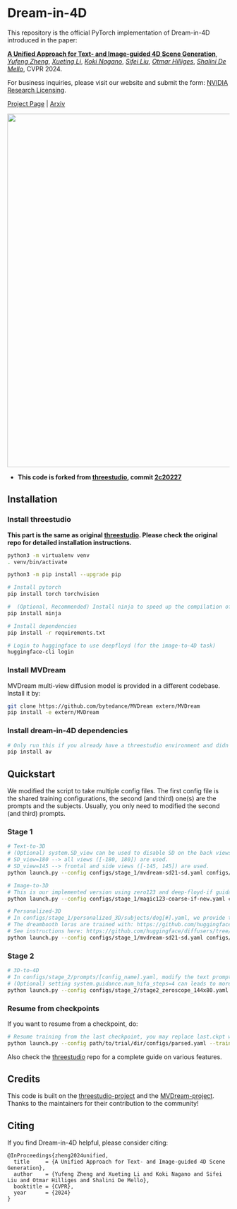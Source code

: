 # Dream-in-4D

This repository is the official PyTorch implementation of Dream-in-4D introduced in the paper:

[**A Unified Approach for Text- and Image-guided 4D Scene Generation**](https://arxiv.org/abs/2311.16854),
[*Yufeng Zheng*](https://ait.ethz.ch/people/zhengyuf),
[*Xueting Li*](https://research.nvidia.com/person/xueting-li),
[*Koki Nagano*](https://luminohope.org/),
[*Sifei Liu*](https://sifeiliu.net/),
[*Otmar Hilliges*](https://ait.ethz.ch/people/hilliges),
[*Shalini De Mello*](https://research.nvidia.com/person/shalini-de-mello), 
CVPR 2024.

For business inquiries, please visit our website and submit the form: [NVIDIA Research Licensing](https://www.nvidia.com/en-us/research/inquiries/).

[Project Page](https://research.nvidia.com/labs/nxp/dream-in-4d/) | [Arxiv](https://arxiv.org/abs/2311.16854) 

<img src="https://github.com/NVlabs/dream-in-4d/raw/master/asset/teaser_1280_small.gif" width="800">

- **This code is forked from [threestudio](https://github.com/threestudio-project/threestudio), commit [2c20227](https://github.com/threestudio-project/threestudio/tree/2c202276747a892cfc1ded8e27a005715be8f5f2)**

## Installation

### Install threestudio

**This part is the same as original [threestudio](https://github.com/threestudio-project/threestudio). Please check the original repo for detailed installation instructions.**

```sh
python3 -m virtualenv venv
. venv/bin/activate

python3 -m pip install --upgrade pip

# Install pytorch
pip install torch torchvision

#  (Optional, Recommended) Install ninja to speed up the compilation of CUDA extensions
pip install ninja

# Install dependencies
pip install -r requirements.txt

# Login to huggingface to use deepfloyd (for the image-to-4D task)
huggingface-cli login
```
### Install MVDream
MVDream multi-view diffusion model is provided in a different codebase. Install it by:

```sh
git clone https://github.com/bytedance/MVDream extern/MVDream
pip install -e extern/MVDream 
```
### Install dream-in-4D dependencies
```sh
# Only run this if you already have a threestudio environment and didn't re-install requirements.txt from our repo
pip install av 
```





## Quickstart
We modified the script to take multiple config files. The first config file is the shared training configurations, the second (and third) one(s) are the prompts and the subjects. Usually, you only need to modified the second (and third) prompts.  
### Stage 1
```sh
# Text-to-3D
# (Optional) system.SD_view can be used to disable SD on the back views. 
# SD_view=180 --> all views ([-180, 180]) are used. 
# SD_view=145 --> frontal and side views ([-145, 145]) are used. 
python launch.py --config configs/stage_1/mvdream-sd21-sd.yaml configs/stage_1/text-to-3D/dog_superhero.yaml --train --gpu 0 system.SD_view=180

# Image-to-3D
# This is our implemented version using zero123 and deep-floyd-if guidance, which converges faster than threestudio's implementation.
python launch.py --config configs/stage_1/magic123-coarse-if-new.yaml configs/stage_1/image-to-3D/corgi.yaml --train --gpu 0  

# Personalized-3D
# In configs/stage_1/personalized_3D/subjects/dog[#].yaml, we provide the lora attention processor weights for the personalized StableDiffusion models trained with Dreambooth.
# The dreambooth loras are trained with: https://github.com/huggingface/diffusers/blob/main/examples/dreambooth/train_dreambooth_lora.py
# See instructions here: https://github.com/huggingface/diffusers/tree/main/examples/dreambooth#training-with-low-rank-adaptation-of-large-language-models-lora
python launch.py --config configs/stage_1/mvdream-sd21-sd.yaml configs/stage_1/personalized_3D/prompts/superhero_sks_dog_wearing_red_cape_is_flying_through_the_sky.yaml configs/stage_1/personalized_3D/subjects/dog8.yaml --train --gpu 0 system.SD_view=180
```

### Stage 2
```sh
# 3D-to-4D
# In configs/stage_2/prompts/[config_name].yaml, modify the text prompt and set system.geometry_convert_from to the ckpt from the static stage
# (Optional) setting system.guidance.num_hifa_steps=4 can leads to more stable motions, at the cost of training time. By default, system.guidance.num_hifa_steps=1. 
python launch.py --config configs/stage_2/stage2_zeroscope_144x80.yaml configs/stage_2/prompts/fish.yaml --train --gpu 0 
```
### Resume from checkpoints

If you want to resume from a checkpoint, do:
```sh
# Resume training from the last checkpoint, you may replace last.ckpt with any other checkpoints
python launch.py --config path/to/trial/dir/configs/parsed.yaml --train --gpu 0 resume=path/to/trial/dir/ckpts/last.ckpt
```
Also check the [threestudio](https://github.com/threestudio-project/threestudio) repo for a complete guide on various features.
## Credits

This code is built on the [threestudio-project](https://github.com/threestudio-project/threestudio) and the [MVDream-project](https://github.com/bytedance/MVDream-threestudio). Thanks to the maintainers for their contribution to the community!

## Citing

If you find Dream-in-4D helpful, please consider citing:

```
@InProceedings{zheng2024unified,
  title     = {A Unified Approach for Text- and Image-guided 4D Scene Generation},
  author    = {Yufeng Zheng and Xueting Li and Koki Nagano and Sifei Liu and Otmar Hilliges and Shalini De Mello},
  booktitle = {CVPR},
  year      = {2024}
}

```
